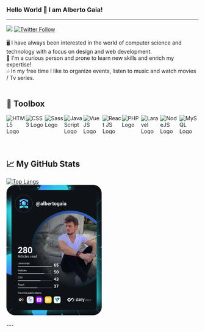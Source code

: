 
### Hello World 👋 I am Alberto Gaia!
---
<html>
<a href="https://www.linkedin.com/in/alberto-gaia/" target="_new"><img src="https://img.shields.io/badge/Linkedin-Connect-informational"></a> <a href="https://twitter.com/AlbertoGaiaDev" target="_blank"><img alt="Twitter Follow" src="https://img.shields.io/twitter/follow/AlbertoGaiaDev?style=social"></a>
<br />
<br />
🖥 I have always been interested in the world of computer science and technology with a focus on design and web development.</br>
👾 I'm a curious person and prone to learn new skills and enrich my expertise! 
<br />
🎶 In my free time I like to organize events, listen to music and watch movies / Tv series.
<br />
<br />
<h2>🧰 Toolbox </h2>
<div style="display:flex; justify-content: space-around">
<img src="https://cdn.worldvectorlogo.com/logos/html5.svg" alt="HTML5 Logo" width="50" height="50"/> <img src="https://cdn.worldvectorlogo.com/logos/css-3.svg" alt="CSS3 Logo" width="50" height="50"/><img src="https://cdn.worldvectorlogo.com/logos/sass-1.svg" alt="Sass Logo" width="50" height="50"/>
<img src="https://cdn.worldvectorlogo.com/logos/javascript-1.svg" alt="JavaScript Logo" width="50" height="50"/><img src="https://cdn.worldvectorlogo.com/logos/vue-js-1.svg" alt="VueJS Logo" width="50" height="50"/><img src="https://cdn.worldvectorlogo.com/logos/react-2.svg" alt="React JS Logo" width="50" height="50"/><img src="https://cdn.worldvectorlogo.com/logos/php.svg" alt="PHP Logo" width="50" height="50"/><img src="https://cdn.worldvectorlogo.com/logos/laravel-1.svg" alt="Laravel Logo" width="50" height="50"/><img src="https://cdn.worldvectorlogo.com/logos/nodejs-1.svg" alt="NodeJS Logo" width="50" height="50"/><img src="https://cdn.worldvectorlogo.com/logos/mysql-2.svg" alt="MySQL Logo" width="50" height="50"/>
</div>
<br />
<br />
<h2> &#x1f4c8; My GitHub Stats </h2>


  
[![Top Langs](https://github-readme-stats.vercel.app/api/top-langs/?username=albertogaia&hide=java,html,css&theme=radical)](https://github.com/albertogaia/github-readme-stats)
<br/>
<a href="https://app.daily.dev/albertogaia"><img src="https://github.com/albertogaia/albertogaia/blob/main/devcard.svg" width="250" alt="Alberto Gaia's Dev Card"/></a> 
</html>
---
